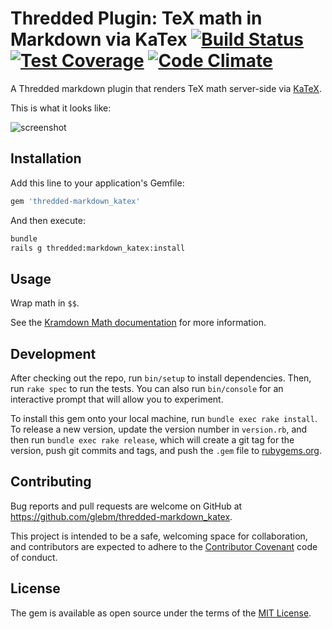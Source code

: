 # Thredded Plugin: TeX math in Markdown via KaTex [![Build Status](https://travis-ci.org/thredded/thredded-markdown_katex.svg?branch=master)](https://travis-ci.org/thredded/thredded-markdown_katex) [![Test Coverage](https://codeclimate.com/github/thredded/thredded-markdown_katex/badges/coverage.svg)](https://codeclimate.com/github/thredded/thredded-markdown_katex/coverage) [![Code Climate](https://codeclimate.com/github/thredded/thredded-markdown_katex/badges/gpa.svg)](https://codeclimate.com/github/thredded/thredded-markdown_katex)

A Thredded markdown plugin that renders TeX math server-side via [KaTeX].

This is what it looks like:

![screenshot](https://cloud.githubusercontent.com/assets/216339/22184709/a7799d12-e0cf-11e6-89dc-a0bf2206f98e.png)

## Installation

Add this line to your application's Gemfile:

```ruby
gem 'thredded-markdown_katex'
```

And then execute:

```bash
bundle
rails g thredded:markdown_katex:install
```

## Usage

Wrap math in `$$`.

See the [Kramdown Math documentation](https://kramdown.gettalong.org/syntax.html#math-blocks)
for more information.

## Development

After checking out the repo, run `bin/setup` to install dependencies.
Then, run `rake spec` to run the tests.
You can also run `bin/console` for an interactive prompt that will allow you to
experiment.

To install this gem onto your local machine, run `bundle exec rake install`.
To release a new version, update the version number in `version.rb`,
and then run `bundle exec rake release`, which will create a git tag for
the version, push git commits and tags, and push the `.gem` file to
[rubygems.org](https://rubygems.org).

## Contributing

Bug reports and pull requests are welcome on GitHub at
https://github.com/glebm/thredded-markdown_katex.

This project is intended to be a safe, welcoming space for collaboration,
and contributors are expected to adhere
to the [Contributor Covenant](http://contributor-covenant.org) code of conduct.


## License

The gem is available as open source under the terms of
the [MIT License](http://opensource.org/licenses/MIT).


[KaTeX]: https://github.com/Khan/KaTeX
